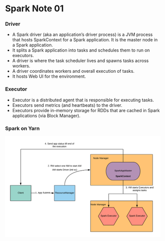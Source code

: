 # Spark Note 01


### Driver

- A Spark driver (aka an application’s driver process) is a JVM process that hosts SparkContext for a Spark application. It is the master node in a Spark application.
- It splits a Spark application into tasks and schedules them to run on executors.
- A driver is where the task scheduler lives and spawns tasks across workers.
- A driver coordinates workers and overall execution of tasks.
- It hosts Web UI for the environment.

### Executor

- Executor is a distributed agent that is responsible for executing tasks.
- Executors send metrics (and heartbeats) to the driver.
- Executors provide in-memory storage for RDDs that are cached in Spark applications (via Block Manager).

### Spark on Yarn

![spark-yarn.png](./spark-yarn.png)

